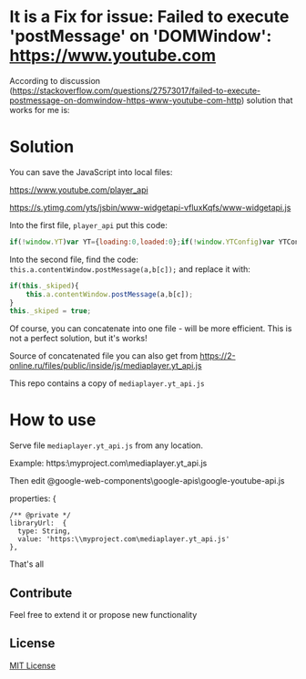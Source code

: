 # It is a Fix for issue: Failed to execute 'postMessage' on 'DOMWindow': https://www.youtube.com 

According to discussion (https://stackoverflow.com/questions/27573017/failed-to-execute-postmessage-on-domwindow-https-www-youtube-com-http)
solution that works for me is:

# Solution

You can save the JavaScript into local files:

https://www.youtube.com/player_api

https://s.ytimg.com/yts/jsbin/www-widgetapi-vfluxKqfs/www-widgetapi.js

Into the first file, `player_api` put this code:

```js 
if(!window.YT)var YT={loading:0,loaded:0};if(!window.YTConfig)var YTConfig={host:"https://www.youtube.com"};YT.loading||(YT.loading=1,function(){var o=[];YT.ready=function(n){YT.loaded?n():o.push(n)},window.onYTReady=function(){YT.loaded=1;for(var n=0;n<o.length;n++)try{o[n]()}catch(i){}},YT.setConfig=function(o){for(var n in o)o.hasOwnProperty(n)&&(YTConfig[n]=o[n])}}());
```
Into the second file, find the code: `this.a.contentWindow.postMessage(a,b[c]);`
and replace it with:

```js
if(this._skiped){
    this.a.contentWindow.postMessage(a,b[c]); 
}
this._skiped = true;
````

Of course, you can concatenate into one file - will be more efficient. This is not a perfect solution, but it's works!

Source of concatenated file you can also get from  https://2-online.ru/files/public/inside/js/mediaplayer.yt_api.js

This repo contains a copy of  `mediaplayer.yt_api.js` 

# How to use 

Serve file `mediaplayer.yt_api.js` from any location.

Example: https:\\myproject.com\mediaplayer.yt_api.js

Then edit @google-web-components\google-apis\google-youtube-api.js

properties: {

    /** @private */
    libraryUrl:  {
      type: String,
      value: 'https:\\myproject.com\mediaplayer.yt_api.js'
    },

That's all

## Contribute
Feel free to extend it or propose new functionality

## License

[MIT License](https://github.com/dsunegin/ds-youtube-player-api/LICENSE)
